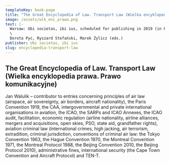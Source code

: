 ```yaml
---
templateKey: book-page
title: "The Great Encyclopedia of Law. Transport Law (Wielka encyklopedia prawa. Prawo komunikacyjne)"
image: /assets/wlk_enc_prawa.png
text: |-
  Warsaw: Ubi societas, ibi ius, scheduled for publishing in 2019 (in Polish)\
  \
  Dorota Pyć, Ryszard Stefański, Marek Żylicz (eds.)
publisher: Ubi societas, ibi ius
slug: encyclopedia-transport-law
---
```


## The Great Encyclopedia of Law. Transport Law (Wielka encyklopedia prawa. Prawo komunikacyjne)

Jan Walulik – contributor to entries concerning principles of air law (airspace, air sovereignty, air borders, aircraft nationality), the Paris Convention 1919, the CAA, intergovernmental and private international organisations in aviation, the ICAO, the SARPs and ICAO Annexes, the ICAO audit, facilitation, economic regulation (airline nationality, airline alliances, mergers and acquisitions, open skies, PSO, state aid, grandfather rights), aviation criminal law (international crimes, high jacking, air terrorism, extradition, criminal jurisdiction, conventions of criminal air law: the Tokyo Convention 1963, the Hague Convention 1970, the Montreal Convention 1971, the Montreal Protocol 1988, the Beijing Convention 2010, the Beijing Protocol 2010), administrative fines, international security (the Cape Town Convention and Aircraft Protocol) and TEN-T.
